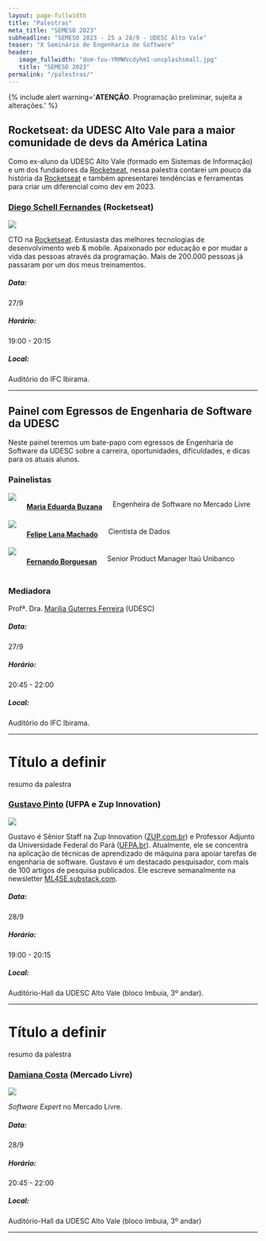 ```yaml
---
layout: page-fullwidth
title: "Palestras"
meta_title: "SEMESO 2023"
subheadline: "SEMESO 2023 - 25 a 28/9 - UDESC Alto Vale"
teaser: "X Seminário de Engenharia de Software"
header:
   image_fullwidth: "dom-fou-YRMWVcdyhmI-unsplashsmall.jpg"
   title: "SEMESO 2023"
permalink: "/palestras/"
---
```


{% include alert warning='<strong>ATENÇÃO</strong>. Programação preliminar, sujeita a alterações.' %}


<div class="row t30" id="palestra_a"></div>

## Rocketseat: da UDESC Alto Vale para a maior comunidade de devs da América Latina

Como ex-aluno da UDESC Alto Vale (formado em Sistemas de Informação) e um dos fundadores da [Rocketseat][rocketseat], nessa palestra contarei um pouco da história da [Rocketseat][rocketseat] e também apresentarei tendências e ferramentas para criar um diferencial como dev em 2023. 

### [Diego Schell Fernandes][dsf] (Rocketseat)
<img class="img-responsive" src="{{site.urlimg}}foto-diego-schell-fernandes.jpg"/>

CTO na [Rocketseat][rocketseat]. Entusiasta das melhores tecnologias de desenvolvimento web & mobile. Apaixonado por educação e por mudar a vida das pessoas através da programação. Mais de 200.000 pessoas já passaram por um dos meus treinamentos.

##### Data:
27/9

##### Horário:
19:00 - 20:15

##### Local:
Auditório do IFC Ibirama.

<!-- ##### Anfitrião: -->
<!-- Prof. Dr. [Fernando dos Santos][fds] (UDESC). -->


<hr>
<div class="row t30" id="palestra_b"></div>

## Painel com Egressos de Engenharia de Software da UDESC

Neste painel teremos um bate-papo com egressos de Engenharia de Software da UDESC sobre a carreira, oportunidades, dificuldades, e dicas para os atuais alunos. 

### Painelistas
<div class="row">
  <div class="medium-4 large-4 columns">
    <img class="img-responsive" src="{{site.urlimg}}foto-maria-eduarda.jpg"/>
    <h4><a href="https://www.linkedin.com/in/maria-eduarda-buzana-306956175">Maria Eduarda Buzana</a></h4>
    <p>Engenheira de Software no Mercado Livre</p>
  </div>
  <div class="medium-4 large-4 columns">
    <img class="img-responsive" src="{{site.urlimg}}foto-felipe-lana.jpg"/>
    <h4><a href="https://www.linkedin.com/in/felipelanamachado">Felipe Lana Machado</a></h4>
    <p>Cientista de Dados</p>    
  </div>
  <div class="medium-4 large-4 columns">
    <img class="img-responsive" src="{{site.urlimg}}foto-fernando-borguesan.png"/>
    <h4><a href="https://www.linkedin.com/in/fernando-borguesan">Fernando Borguesan</a></h4>
    <p> Senior Product Manager Itaú Unibanco</p>
  </div>
</div>

### Mediadora
Profª. Dra. [Marília Guterres Ferreira][mgf] (UDESC)

##### Data:
27/9

##### Horário:
20:45 - 22:00

##### Local:
Auditório do IFC Ibirama.


<hr>
<div class="row t30" id="palestra_c"></div>

# Título a definir

resumo da palestra

### [Gustavo Pinto][gp] (UFPA e Zup Innovation)
<img class="img-responsive" src="{{site.urlimg}}foto-gustavo-pinto.png"/>

Gustavo é Sênior Staff na Zup Innovation ([ZUP.com.br][zup]) e Professor Adjunto da Universidade Federal do Pará ([UFPA.br][ufpa]). Atualmente, ele se concentra na aplicação de técnicas de aprendizado de máquina para apoiar tarefas de engenharia de software. Gustavo é um destacado pesquisador, com mais de 100 artigos de pesquisa publicados. Ele escreve semanalmente na newsletter [ML4SE.substack.com][ml4se].

##### Data:
28/9

##### Horário:
19:00 - 20:15

##### Local:
Auditório-Hall da UDESC Alto Vale (bloco Imbuia, 3º andar).

<!-- ##### Anfitrião: -->
<!-- Prof. Dr. [Fernando dos Santos][fds] (UDESC). -->

<hr>
<div class="row t30" id="palestra_d"></div>

# Título a definir

resumo da palestra

### [Damiana Costa][dc] (Mercado Livre)
<img class="img-responsive" src="{{site.urlimg}}foto-damiana-costa.png"/>

_Software Expert_ no Mercado Livre.

##### Data:
28/9

##### Horário:
20:45 - 22:00

##### Local:
Auditório-Hall da UDESC Alto Vale (bloco Imbuia, 3º andar)

<!-- ##### Anfitrião: -->
<!-- Prof. Dr. [Fernando dos Santos][fds] (UDESC). -->

<hr>


[dsf]: https://www.linkedin.com/in/diego-schell-fernandes/
[rocketseat]: https://www.rocketseat.com.br/
[mgf]: http://lattes.cnpq.br/9540472751590233
[fds]: http://lattes.cnpq.br/9532186865794326
[gp]: https://gustavopinto.org/
[dc]: https://www.linkedin.com/in/damianacosta/
[zup]: https://www.zup.com.br/
[ufpa]: http://ufba.br/
[ml4se]: https://ml4se.substack.com/
 